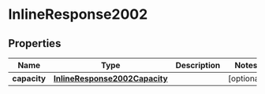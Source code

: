 
# InlineResponse2002

## Properties
Name | Type | Description | Notes
------------ | ------------- | ------------- | -------------
**capacity** | [**InlineResponse2002Capacity**](InlineResponse2002Capacity.md) |  |  [optional]



